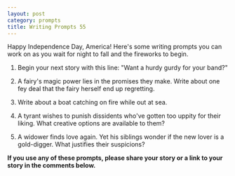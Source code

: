 ```yaml
---
layout: post
category: prompts
title: Writing Prompts 55
---
```


Happy Independence Day, America! Here's some writing prompts you can work on as you wait for night to fall and the fireworks to begin.

<!--excerpt-->

1. Begin your next story with this line: "Want a hurdy gurdy for your band?"

2. A fairy's magic power lies in the promises they make. Write about one fey deal that the fairy herself end up regretting.

3. Write about a boat catching on fire while out at sea.

4. A tyrant wishes to punish dissidents who've gotten too uppity for their liking. What creative options are available to them?

5. A widower finds love again. Yet his siblings wonder if the new lover is a gold-digger. What justifies their suspicions?

**If you use any of these prompts, please share your story or a link to your story in the comments below.**
